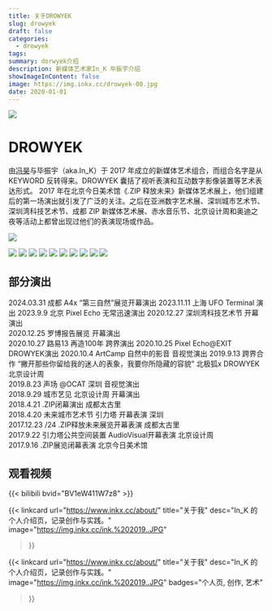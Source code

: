 ```yaml
---
title: 关于DROWYEK
slug: drowyek
draft: false
categories:
  - drowyek
tags:
summary: dorwyek介绍
description: 新媒体艺术家In_K 毕振宇介绍
showImageInContent: false
image: https://img.inkx.cc/drowyek-00.jpg
date: 2020-01-01
---
```

![](https://img.inkx.cc/IMG_7867.JPEG)




# DROWYEK 
由[冯昊](https://www.fenghao.info/)与毕振宇（aka.In_K）于 2017 年成立的新媒体艺术组合，而组合名字是从 KEYWORD 反转得来。DROWYEK 囊括了视听表演和互动数字影像装置等艺术表达形式。
2017 年在北京今日美术馆《.ZIP 释放未来》新媒体艺术展上，他们组建后的第一场演出就引发了广泛的关注。之后在亚洲数字艺术展、深圳城市艺术节、深圳湾科技艺术节、成都 ZIP 新媒体艺术展、赤水音乐节、北京设计周和奥迪之夜等活动上都曾出现过他们的表演现场或作品。


![](https://img.inkx.cc/drowyek-00.jpg)

![](https://img.inkx.cc/fenghao.png)
![](https://img.inkx.cc/dorwyek-ink.png)
![](https://img.inkx.cc/drowyek3.png)
![](https://img.inkx.cc/drowyek4.png)
![](https://img.inkx.cc/drowyek5.png)
![](https://img.inkx.cc/drowyek6.png)
![](https://img.inkx.cc/drowyek7.png)
![](https://img.inkx.cc/drowyek8.png)
![](https://img.inkx.cc/drowyek9.png)
![](https://img.inkx.cc/drowyek10.png)




## 部分演出
2024.03.31 成都 A4x “第三自然”展览开幕演出
2023.11.11 上海 UFO Terminal 演出 
2023.9.9 北京 Pixel Echo 无常迅速演出
2020.12.27 深圳湾科技艺术节 开幕演出  
2020.12.25 罗博报告展览  开幕演出  
2020.10.27 路易13 再造100年 跨界演出
2020.10.25 Pixel Echo@EXIT DROWYEK演出
2020.10.4 ArtCamp 自然中的影音 音视觉演出
2019.9.13 跨界合作 “撇开那些你留给我的迷人的表象，我要你所隐藏的容貌” 北极狐x DROWYEK 北京设计周  
2019.8.23 声场 @OCAT 深圳 音视觉演出  
2018.9.29 城市艺见 北京设计周 开幕演出  
2018.4.21 .ZIP闭幕演出 成都太古里  
2018.4.20 未来城市艺术节 引力塔 开幕表演 深圳  
2017.12.23 /24 .ZIP释放未来展览开幕表演 成都太古里  
2017.9.22 引力塔公共空间装置 AudioVisual开幕表演 北京设计周  
2017.9.16 .ZIP展览闭幕表演 北京今日美术馆  


## 观看视频

{{< bilibili bvid="BV1eW411W7z8" >}}


{{< linkcard 
  url="https://www.inkx.cc/about/" 
  title="关于我" 
  desc="In_K 的个人介绍页，记录创作与实践。" 
  image="https://img.inkx.cc/ink.%202019..JPG" 
>}}





{{< linkcard 
  url="https://www.inkx.cc/about/" 
  title="关于我" 
  desc="In_K 的个人介绍页，记录创作与实践。" 
  image="https://img.inkx.cc/ink.%202019..JPG" 
  badges="个人页, 创作, 艺术"
>}}